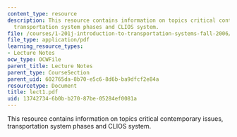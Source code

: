```yaml
---
content_type: resource
description: This resource contains information on topics critical contemporary issues,
  transportation system phases and CLIOS system.
file: /courses/1-201j-introduction-to-transportation-systems-fall-2006/137427346b0bb27087be05284ef0081a_lect1.pdf
file_type: application/pdf
learning_resource_types:
- Lecture Notes
ocw_type: OCWFile
parent_title: Lecture Notes
parent_type: CourseSection
parent_uid: 602765da-8b70-e5c6-8d6b-ba9dfcf2e84a
resourcetype: Document
title: lect1.pdf
uid: 13742734-6b0b-b270-87be-05284ef0081a
---
```

This resource contains information on topics critical contemporary issues, transportation system phases and CLIOS system.

